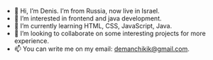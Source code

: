 - 👋 Hi, I’m Denis. I’m from Russia, now live in Israel.
- 👀 I’m interested in frontend and java development.
- 🌱 I’m currently learning HTML, CSS, JavaScript, Java.
- 💞️ I’m looking to collaborate on some interesting projects for more experience.
- 📫 You can write me on my email: demanchikik@gmail.com.

<!---
Rap4ik32/Rap4ik32 is a ✨ special ✨ repository because its `README.md` (this file) appears on your GitHub profile.
You can click the Preview link to take a look at your changes.
--->
